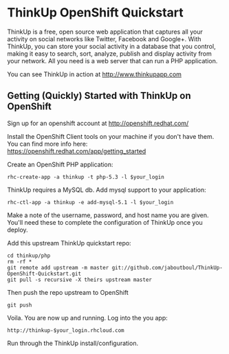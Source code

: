 ThinkUp OpenShift Quickstart
=========================
ThinkUp is a free, open source web application that captures all your activity on social networks like Twitter, Facebook and Google+. With ThinkUp, you can store your social activity in a database that you control, making it easy to search, sort, analyze, publish and display activity from your network. All you need is a web server that can run a PHP application.

You can see ThinkUp in action at http://www.thinkupapp.com

Getting (Quickly) Started with ThinkUp on OpenShift
--------------------

Sign up for an openshift account at http://openshift.redhat.com/

Install the OpenShift Client tools on your machine if you don't have them. You can find more info here: https://openshift.redhat.com/app/getting_started

Create an OpenShift PHP application:

	rhc-create-app -a thinkup -t php-5.3 -l $your_login

ThinkUp requires a MySQL db. Add mysql support to your application:
    
	rhc-ctl-app -a thinkup -e add-mysql-5.1 -l $your_login

Make a note of the username, password, and host name you are given. You'll need these to complete the configuration of ThinkUp once you deploy.

Add this upstream ThinkUp quickstart repo:

	cd thinkup/php
	rm -rf *
	git remote add upstream -m master git://github.com/jaboutboul/ThinkUp-OpenShift-Quickstart.git
	git pull -s recursive -X theirs upstream master

Then push the repo upstream to OpenShift

	git push

Voila. You are now up and running. Log into the you app:

	http://thinkup-$your_login.rhcloud.com

Run through the ThinkUp install/configuration.
